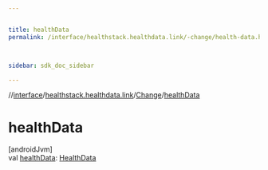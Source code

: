 ```yaml
---


title: healthData
permalink: /interface/healthstack.healthdata.link/-change/health-data.html



sidebar: sdk_doc_sidebar

---
```



//[interface](/hl_interface.html)/[healthstack.healthdata.link](../index.html)/[Change](index.html)/[healthData](health-data.html)



# healthData



[androidJvm]\
val [healthData](health-data.html): [HealthData](../-health-data/index.html)






